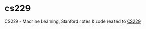# cs229
CS229 - Machine Learning, Stanford
notes & code realted to [CS229](http://cs229.stanford.edu/)
